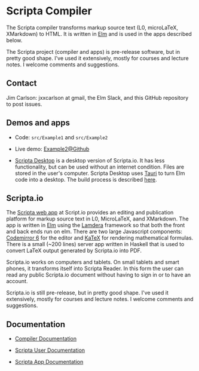 # Scripta Compiler

The Scripta compiler transforms markup source text 
(L0, microLaTeX, XMarkdown) to HTML. It is 
written in [Elm](https://elm-lang.org) and 
is used in the apps described below.


The Scripta project (compiler and apps) is pre-release software, but in pretty good shape.
I've used it extensively, mostly for courses  and lecture notes. I welcome comments and suggestions.

## Contact

Jim Carlson: jxxcarlson at gmail, the Elm Slack,
and this GitHub repository to post issues.

## Demos and apps



- Code:  `src/Example1` and `src/Example2`

- Live demo: 
[Example2@Github](https://jxxcarlson.github.io/app/scripta-compiler-demo/index.html)

- [Scripta Desktop](https://github.com/jxxcarlson/scripta-tauri/releases)
  is a desktop version of Scripta.io.  It has less functionality,
  but can be used without an internet condition.  Files are stored
  in the user's computer.  Scripta Desktop uses [Tauri](https://tauri.app)
  to turn Elm code into a desktop.  The build process is described
  [here](https://jxxcarlson.medium.com/elm-tauri-befa59eab403).

 
## Scripta.io

The [Scripta web app](https://scripta.io) at Script.io
provides an editing and publication platform
for markup source text in
L0, MicroLaTeX, aand XMarkdown. The app is written
in [Elm](https://elm-lang.org) using the
[Lamdera](https://lamdera.com) framework so that
both the front and back ends run on elm.  There
are two large Javascript components:
[Codemirror 6](https://codemirror.net/) for the
editor and [KaTeX](https://katex.org) for rendering
mathematical formulas.  There is a small (~200 lines)
server app written in Haskell that is used to
convert LaTeX output generated by Scripta.io
into PDF.

Scripta.io works on computers and tablets.  On small
tablets and smart phones, it transforms itself
into Scripta Reader.  In this form the user can read
any public Scripta.io document without having to 
sign in or to have an account.

Scripta.io is still pre-release, but in pretty
good shape. I've used it extensively, mostly
for courses and lecture notes. I welcome
comments and suggestions.







## Documentation

- [Compiler Documentation](https://jxxcarlson.github.io/docs-scripta-compiler)

- [Scripta User Documentation](https://jxxcarlson.github.io/docs-scripta)

- [Scripta App Documentation](https://jxxcarlson.github.io/docs-scripta-dev)



